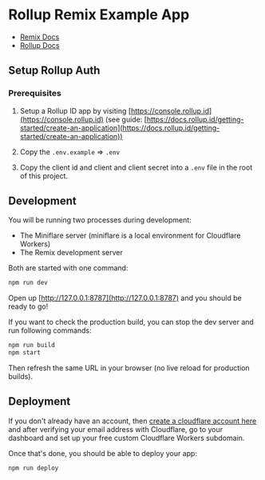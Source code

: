 # Rollup Remix Example App

- [Remix Docs](https://remix.run/docs)
- [Rollup Docs](https://docs.rollup.id)

## Setup Rollup Auth

### Prerequisites

1. Setup a Rollup ID app by visiting [https://console.rollup.id](https://console.rollup.id) (see guide: [https://docs.rollup.id/getting-started/create-an-application](https://docs.rollup.id/getting-started/create-an-application))

2. Copy the `.env.example` => `.env`

3. Copy the client id and client and client secret into a `.env` file in the root of this project.

## Development

You will be running two processes during development:

- The Miniflare server (miniflare is a local environment for Cloudflare Workers)
- The Remix development server

Both are started with one command:

```sh
npm run dev
```

Open up [http://127.0.0.1:8787](http://127.0.0.1:8787) and you should be ready to go!

If you want to check the production build, you can stop the dev server and run following commands:

```sh
npm run build
npm start
```

Then refresh the same URL in your browser (no live reload for production builds).

## Deployment

If you don't already have an account, then [create a cloudflare account here](https://dash.cloudflare.com/sign-up) and after verifying your email address with Cloudflare, go to your dashboard and set up your free custom Cloudflare Workers subdomain.

Once that's done, you should be able to deploy your app:

```sh
npm run deploy
```
